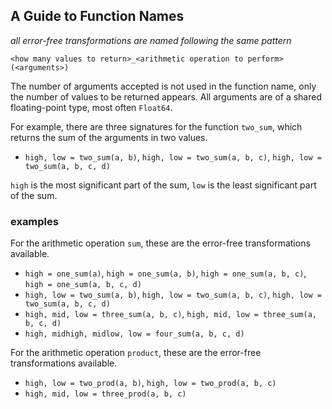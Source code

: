 ## A Guide to Function Names

_all error-free transformations are named following the same pattern_

`<how many values to return>_<arithmetic operation to perform>(<arguments>)`

The number of arguments accepted is not used in the function name, only the number of values to be returned appears.
All arguments are of a shared floating-point type, most often `Float64`.

For example, there are three signatures for the function `two_sum`, which returns the sum of the arguments in two values.
- `high, low = two_sum(a, b)`, `high, low = two_sum(a, b, c)`, `high, low = two_sum(a, b, c, d)`

`high` is the most significant part of the sum, `low` is the least significant part of the sum.

### examples

For the arithmetic operation `sum`, these are the error-free transformations available.

- `high = one_sum(a)`, `high = one_sum(a, b)`, `high = one_sum(a, b, c)`, `high = one_sum(a, b, c, d)` 
- `high, low = two_sum(a, b)`, `high, low = two_sum(a, b, c)`, `high, low = two_sum(a, b, c, d)`
- `high, mid, low = three_sum(a, b, c)`, `high, mid, low = three_sum(a, b, c, d)`
- `high, midhigh, midlow, low = four_sum(a, b, c, d)`

For the arithmetic operation `product`, these are the error-free transformations available.

- `high, low = two_prod(a, b)`, `high, low = two_prod(a, b, c)`
- `high, mid, low = three_prod(a, b, c)`


